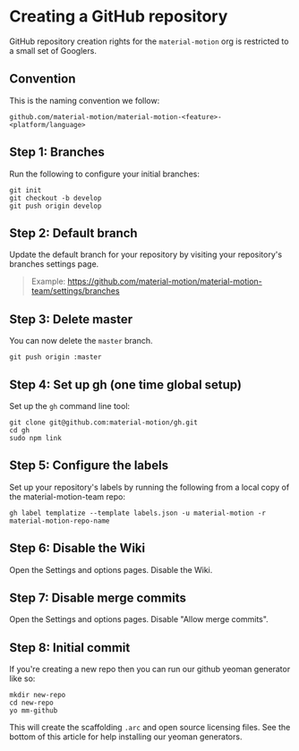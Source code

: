 # Creating a GitHub repository

GitHub repository creation rights for the `material-motion` org is restricted to a small set of Googlers.

## Convention

This is the naming convention we follow:

    github.com/material-motion/material-motion-<feature>-<platform/language>

## Step 1: Branches

Run the following to configure your initial branches:

    git init
    git checkout -b develop
    git push origin develop

## Step 2: Default branch

Update the default branch for your repository by visiting your repository's branches settings page.

> Example: https://github.com/material-motion/material-motion-team/settings/branches

## Step 3: Delete master

You can now delete the `master` branch.

    git push origin :master

## Step 4: Set up gh (one time global setup)

Set up the `gh` command line tool:

    git clone git@github.com:material-motion/gh.git
    cd gh
    sudo npm link

## Step 5: Configure the labels

Set up your repository's labels by running the following from a local copy of the material-motion-team repo:

    gh label templatize --template labels.json -u material-motion -r material-motion-repo-name

## Step 6: Disable the Wiki

Open the Settings and options pages. Disable the Wiki.

## Step 7: Disable merge commits

Open the Settings and options pages. Disable "Allow merge commits".

## Step 8: Initial commit

If you're creating a new repo then you can run our github yeoman generator like so:

    mkdir new-repo
    cd new-repo
    yo mm-github

This will create the scaffolding `.arc` and open source licensing files. See the bottom of this article for help installing our yeoman generators.
